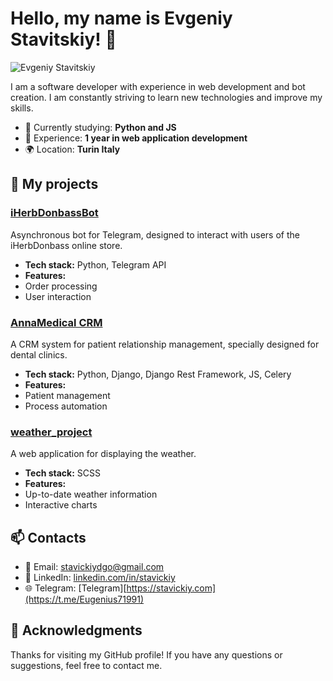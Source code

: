 # Hello, my name is Evgeniy Stavitskiy! 👋

![Evgeniy Stavitskiy](https://t.me/Eugenius71991)

I am a software developer with experience in web development and bot creation. I am constantly striving to learn new technologies and improve my skills.

- 🌱 Currently studying: **Python and JS**
- 💼 Experience: **1 year in web application development**
- 🌍 Location: **Turin Italy**

## 🚀 My projects

### [iHerbDonbassBot](https://github.com/Stavickiy/telegram_bot)
Asynchronous bot for Telegram, designed to interact with users of the iHerbDonbass online store.

- **Tech stack:** Python, Telegram API
- **Features:**
- Order processing
- User interaction

### [AnnaMedical CRM](https://github.com/Stavickiy/annamedical)
A CRM system for patient relationship management, specially designed for dental clinics.

- **Tech stack:** Python, Django, Django Rest Framework, JS, Celery
- **Features:**
- Patient management
- Process automation

### [weather_project](https://github.com/Stavickiy/weather_project)
A web application for displaying the weather.

- **Tech stack:** SCSS
- **Features:**
- Up-to-date weather information
- Interactive charts

## 📫 Contacts

- 📧 Email: [stavickiydgo@gmail.com](mailto:stavickiydgo@gmail.com)
- 💼 LinkedIn: [linkedin.com/in/stavickiy](https://www.linkedin.com/in/yevhen-stavytskyi-b721a7280/)
- 🌐 Telegram: [Telegram][https://stavickiy.com](https://t.me/Eugenius71991)

## 💬 Acknowledgments

Thanks for visiting my GitHub profile! If you have any questions or suggestions, feel free to contact me.

